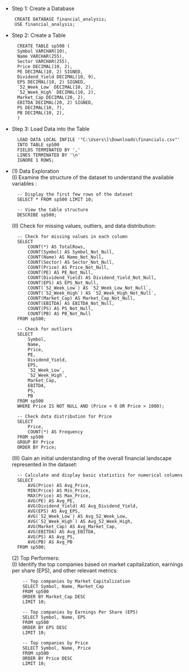  - Step 1: Create a Database
 
        CREATE DATABASE financial_analysis;
        USE financial_analysis;

- Step 2: Create a Table

        CREATE TABLE sp500 (
        Symbol VARCHAR(10),
        Name VARCHAR(255),
        Sector VARCHAR(255),
        Price DECIMAL(10, 2),
        PE DECIMAL(10, 2) SIGNED,
        Dividend_Yield DECIMAL(10, 9),
        EPS DECIMAL(10, 2) SIGNED,
        `52_Week_Low` DECIMAL(10, 2),
        `52_Week_High` DECIMAL(10, 2),
        Market_Cap DECIMAL(20, 2),
        EBITDA DECIMAL(20, 2) SIGNED,
        PS DECIMAL(10, 7),
        PB DECIMAL(10, 2),
        )

- Step 3: Load Data into the Table
 
        LOAD DATA LOCAL INFILE '"C:\Users\l\Downloads\financials.csv"'
        INTO TABLE sp500
        FIELDS TERMINATED BY ','
        LINES TERMINATED BY '\n'
        IGNORE 1 ROWS;

- (1) Data Exploration \
  (I) Examine the structure of the dataset to understand the available variables :
  
        -- Display the first few rows of the dataset
        SELECT * FROM sp500 LIMIT 10;
  
        -- View the table structure
        DESCRIBE sp500;

  (II)  Check for missing values, outliers, and data distribution:

        -- Check for missing values in each column
        SELECT
            COUNT(*) AS TotalRows,
            COUNT(Symbol) AS Symbol_Not_Null,
            COUNT(Name) AS Name_Not_Null,
            COUNT(Sector) AS Sector_Not_Null,
            COUNT(Price) AS Price_Not_Null,
            COUNT(PE) AS PE_Not_Null,
            COUNT(Dividend_Yield) AS Dividend_Yield_Not_Null,
            COUNT(EPS) AS EPS_Not_Null,
            COUNT(`52_Week_Low`) AS `52_Week_Low_Not_Null`,
            COUNT(`52_Week_High`) AS `52_Week_High_Not_Null`,
            COUNT(Market_Cap) AS Market_Cap_Not_Null,
            COUNT(EBITDA) AS EBITDA_Not_Null,
            COUNT(PS) AS PS_Not_Null,
            COUNT(PB) AS PB_Not_Null
        FROM sp500;
  
        -- Check for outliers
        SELECT
            Symbol,
            Name,
            Price,
            PE,
            Dividend_Yield,
            EPS,
            `52_Week_Low`,
            `52_Week_High`,
            Market_Cap,
            EBITDA,
            PS,
            PB
        FROM sp500
        WHERE Price IS NOT NULL AND (Price < 0 OR Price > 1000);
  
        -- Check data distribution for Price
        SELECT
            Price,
            COUNT(*) AS Frequency
        FROM sp500
        GROUP BY Price
        ORDER BY Price;

  (III) Gain an initial understanding of the overall financial landscape represented in the dataset:
  
        -- Calculate and display basic statistics for numerical columns
        SELECT
            AVG(Price) AS Avg_Price,
            MIN(Price) AS Min_Price,
            MAX(Price) AS Max_Price,
            AVG(PE) AS Avg_PE,
            AVG(Dividend_Yield) AS Avg_Dividend_Yield,
            AVG(EPS) AS Avg_EPS,
            AVG(`52_Week_Low`) AS Avg_52_Week_Low,
            AVG(`52_Week_High`) AS Avg_52_Week_High,
            AVG(Market_Cap) AS Avg_Market_Cap,
            AVG(EBITDA) AS Avg_EBITDA,
            AVG(PS) AS Avg_PS,
            AVG(PB) AS Avg_PB
        FROM sp500;

  (2) Top Performers: \
  (I) Identify the top companies based on market capitalization, earnings per share (EPS), and other relevant metrics:
  
          -- Top companies by Market Capitalization
          SELECT Symbol, Name, Market_Cap
          FROM sp500
          ORDER BY Market_Cap DESC
          LIMIT 10;
  
          -- Top companies by Earnings Per Share (EPS)
          SELECT Symbol, Name, EPS
          FROM sp500
          ORDER BY EPS DESC
          LIMIT 10;
  
          -- Top companies by Price
          SELECT Symbol, Name, Price
          FROM sp500
          ORDER BY Price DESC
          LIMIT 10;
  
